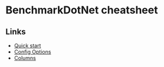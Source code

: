 # BenchmarkDotNet cheatsheet

## Links
- [Quick start](https://benchmarkdotnet.org/index.html)
- [Config Options](https://benchmarkdotnet.org/articles/configs/configoptions.html)
- [Columns](https://benchmarkdotnet.org/articles/configs/columns.html)
